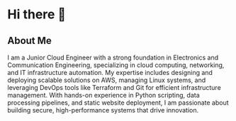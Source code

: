 # Hi there 👋

## About Me
I am a Junior Cloud Engineer with a strong foundation in Electronics and Communication Engineering, specializing in cloud computing, networking, and IT infrastructure automation. My expertise includes designing and deploying scalable solutions on AWS, managing Linux systems, and leveraging DevOps tools like Terraform and Git for efficient infrastructure management. With hands-on experience in Python scripting, data processing pipelines, and static website deployment, I am passionate about building secure, high-performance systems that drive innovation.
<!--
**ezzzizo/ezzzizo** is a ✨ _special_ ✨ repository because its `README.md` (this file) appears on your GitHub profile.

Here are some ideas to get you started:

- 🔭 I’m currently working on ...
- 🌱 I’m currently learning ...
- 👯 I’m looking to collaborate on ...
- 🤔 I’m looking for help with ...
- 💬 Ask me about ...
- 📫 How to reach me: ...
- 😄 Pronouns: ...
- ⚡ Fun fact: ...
-->
